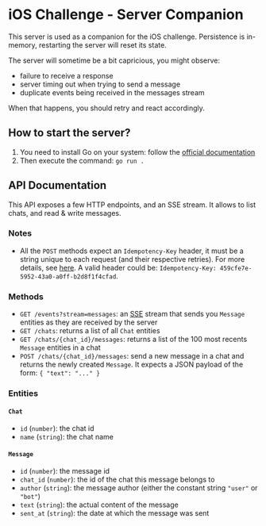 # iOS Challenge - Server Companion

This server is used as a companion for the iOS challenge. Persistence is
in-memory, restarting the server will reset its state.

The server will sometime be a bit capricious, you might observe:
- failure to receive a response
- server timing out when trying to send a message
- duplicate events being received in the messages stream

When that happens, you should retry and react accordingly.

## How to start the server?

1. You need to install Go on your system: follow the [official documentation](https://go.dev/doc/install)
2. Then execute the command: `go run .`

## API Documentation

This API exposes a few HTTP endpoints, and an SSE stream. It allows to list
chats, and read & write messages.

### Notes

- All the `POST` methods expect an `Idempotency-Key` header, it must be a string
  unique to each request (and their respective retries). For more details, see
  [here](https://stripe.com/docs/api/idempotent_requests). A valid header could
  be: `Idempotency-Key: 459cfe7e-5952-43a0-a0ff-b2d8f1f4cfad`.

### Methods

- `GET /events?stream=messages`: an [SSE](https://en.wikipedia.org/wiki/Server-sent_events) stream that sends you `Message` entities as they are received by the server
- `GET /chats`: returns a list of all `Chat` entities
- `GET /chats/{chat_id}/messages`: returns a list of the 100 most recents `Message` entities in a chat
- `POST /chats/{chat_id}/messages`: send a new message in a chat and returns
  the newly created `Message`. It expects a JSON payload of the form: `{ "text":
  "..." }`

### Entities

#### `Chat`
- `id` (`number`): the chat id
- `name` (`string`): the chat name

#### `Message`
- `id` (`number`): the message id
- `chat_id` (`number`): the id of the chat this message belongs to
- `author` (`string`): the message author (either the constant string `"user"` or `"bot"`)
- `text` (`string`): the actual content of the message
- `sent_at` (`string`): the date at which the message was sent
